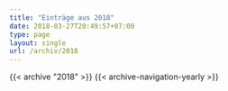 ```yaml
---
title: "Einträge aus 2018"
date: 2018-03-27T20:49:57+07:00
type: page
layout: single
url: /archiv/2018
---
```


{{< archive "2018" >}}
{{< archive-navigation-yearly >}}
